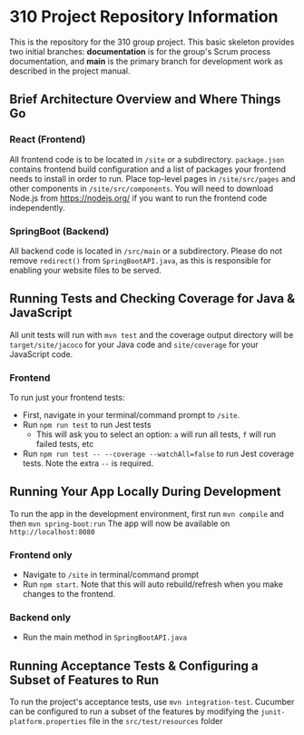 # 310 Project Repository Information

This is the repository for the 310 group project.  This basic skeleton provides two initial branches:  **documentation** is for the group's Scrum process documentation, and **main** is the primary branch for development work as described in the project manual. 

## Brief Architecture Overview and Where Things Go
### React (Frontend)
All frontend code is to be located in `/site` or a subdirectory. `package.json` contains frontend build configuration and a list of packages your frontend needs to install in order to run. Place top-level pages in `/site/src/pages` and other components in `/site/src/components`.  You will need to download Node.js from https://nodejs.org/ if you want to run the frontend code independently. 

### SpringBoot (Backend)
All backend code is located in `/src/main` or a subdirectory. Please do not remove `redirect()` from `SpringBootAPI.java`, as this is responsible for enabling your website files to be served. 

## Running Tests and Checking Coverage for Java & JavaScript

All unit tests will run with `mvn test`  and the coverage output directory will be `target/site/jacoco` for your Java code and `site/coverage` for your JavaScript code.

### Frontend
To run just your frontend tests:
- First, navigate in your terminal/command prompt to `/site`.
- Run `npm run test` to run Jest tests
  - This will ask you to select an option: `a` will run all tests, `f` will run failed tests, etc
- Run `npm run test -- --coverage --watchAll=false` to run Jest coverage tests. Note the extra `--` is required.


## Running Your App Locally During Development

To run the app in the development environment, first run `mvn compile` and then `mvn spring-boot:run` The app will now be available on `http://localhost:8080`

### Frontend only
- Navigate to `/site` in terminal/command prompt
- Run `npm start`. Note that this will auto rebuild/refresh when you make changes to the frontend.

### Backend only
- Run the main method in `SpringBootAPI.java`

## Running Acceptance Tests & Configuring a Subset of Features to Run

To run the project's acceptance tests, use `mvn integration-test`.  Cucumber can be configured to run a subset of the features by modifying the `junit-platform.properties` file in the `src/test/resources` folder

